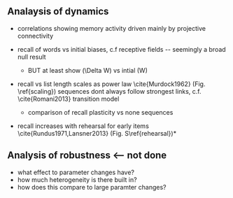 ## Analaysis of dynamics

* correlations showing memory activity driven mainly by projective connectivity

* recall of words vs initial biases, c.f receptive fields -- seemingly a broad null result

   - BUT at least show \(\Delta W\) vs intial \(W\) 

* recall vs list length scales as power law \cite{Murdock1962} (Fig. \ref{scaling})
sequences dont always follow strongest links, c.f. \cite{Romani2013} transition model

    - comparison of recall plasticity vs none sequences


* recall increases with rehearsal for early items \cite{Rundus1971,Lansner2013} (Fig. S\ref{rehearsal})* 

## Analysis of robustness <-- not done

* what effect to parameter changes have?
 * how much heterogeneity is there built in?
 * how does this compare to large paramter changes?
